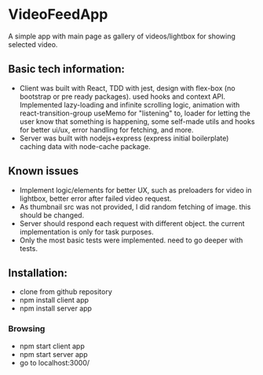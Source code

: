 # VideoFeedApp

A simple app with main page as gallery of videos/lightbox for showing selected video.

## Basic tech information:

- Client was built with React, TDD with jest, design with
  flex-box (no bootstrap or pre ready packages). used hooks and context
  API. Implemented lazy-loading and infinite scrolling logic, animation
  with react-transition-group useMemo for "listening" to, loader for
  letting the user know that something is happening, some self-made
  utils and hooks for better ui/ux, error handling for fetching, and
  more.
- Server was built with nodejs+express (express initial boilerplate) caching data with node-cache package.

## Known issues

- Implement logic/elements for better UX, such as preloaders for video in lightbox, better error after failed video request.
- As thumbnail src was not provided, I did random fetching of image. this should be changed.
- Server should respond each request with different object. the current implementation is only for task purposes.
- Only the most basic tests were implemented. need to go deeper with tests.

## Installation:

- clone from github repository
- npm install client app
- npm install server app

### Browsing

- npm start client app
- npm start server app
- go to localhost:3000/
